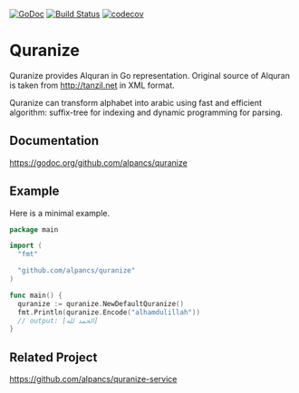 [![GoDoc](https://godoc.org/github.com/alpancs/quranize?status.svg)](https://godoc.org/github.com/alpancs/quranize)
[![Build Status](https://travis-ci.org/alpancs/quranize.svg?branch=master)](https://travis-ci.org/alpancs/quranize)
[![codecov](https://codecov.io/gh/alpancs/quranize/branch/master/graph/badge.svg)](https://codecov.io/gh/alpancs/quranize)

# Quranize

Quranize provides Alquran in Go representation.
Original source of Alquran is taken from http://tanzil.net in XML format.

Quranize can transform alphabet into arabic using fast and efficient algorithm:
suffix-tree for indexing and dynamic programming for parsing.

## Documentation

https://godoc.org/github.com/alpancs/quranize

## Example

Here is a minimal example.
```go
package main

import (
  "fmt"

  "github.com/alpancs/quranize"
)

func main() {
  quranize := quranize.NewDefaultQuranize()
  fmt.Println(quranize.Encode("alhamdulillah"))
  // output: [الحمد لله]
}
```

## Related Project

https://github.com/alpancs/quranize-service
